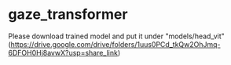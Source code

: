 # gaze_transformer
 
Please download trained model and put it under "models/head_vit"
(https://drive.google.com/drive/folders/1uus0PCd_tkQw2OhJmq-6DFOH0Hj8avwX?usp=share_link)


